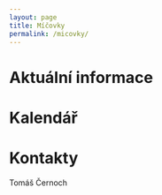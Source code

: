 ```yaml
---
layout: page
title: Míčovky
permalink: /micovky/
---
```


# Aktuální informace

# Kalendář

# Kontakty

Tomáš Černoch